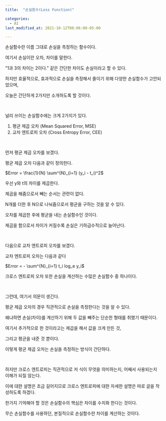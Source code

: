 ```yaml
---
title:  "손실함수(Loss Function)"

categories:
  - AI
last_modified_at: 2021-10-12T08:06:00-05:00

---
```



손실함수란 이름 그대로 손실을 측정하는 함수이다.

여기서 손실이란 오차, 차이를 말한다.

"1과 3의 차이는 2이다." 같은 간단한 차이도 손실이라고 할 수 있다.

하지만 효율적으로, 효과적으로 손실을 측정해서 줄이기 위해 다양한 손실함수가 고안되었으며,

오늘은 간단하게 2가지만 소개하도록 할 것이다.

<br/>

널리 쓰이는 손실함수에는 크게 2가지가 있다.

1. 평균 제곱 오차 (Mean Squared Error, MSE)
2. 교차 엔트로피 오차 (Cross Entropy Error, CEE)

<br/>

먼저 평균 제곱 오차를 보겠다.

평균 제곱 오차 다음과 같이 정의한다.

$Error = \frac{1}{N} \sum^{N}_{i=1} (y_i - t_i)^2$

우선 y와 t의 차이를 제곱한다.

제곱을 해줌으로서 빼는 순서는 관련이 없다.

N개를 더한 후 N으로 나눠줌으로서 평균을 구하는 것을 알 수 있다.

오차를 제곱한 후에 평균을 내는 손실함수인 것이다.

제곱을 함으로서 차이가 커질수록 손실은 기하급수적으로 늘어난다.

<br/>

다음으로 교차 엔트로피 오차를 보겠다.

교차 엔트로피 오차는 다음과 같다

$Error = - \sum^{N}_{i=1} t_i log_e y_i$

크로스 엔트로피 오차 또한 손실을 계산하는 수많은 손실함수 중 하나이다.

<br/>

그런데, 여기서 의문이 생긴다.

평균 제곱 오차의 경우 직관적으로 손실을 측정한다는 것을 알 수 있다.

왜냐하면 손실(차이)를 계산하기 위해 두 값을 빼주는 단순한 형태를 취했기 때문이다.

여기서 추가적으로 한 것이라고는 제곱을 해서 값을 크게 만든 것,

그리고 평균을 내준 것 뿐이다.

이렇게 평균 제곱 오차는 손실을 측정하는 방식이 간단하다.

<br/>

하지만 크로스 엔트로피는 직관적으로 저 식이 무엇을 의미하는지, 어째서 사용되는지 이해가 되질 않는다.

이에 대한 설명은 조금 길어지므로 크로스 엔트로피에 대한 자세한 설명은 따로 글을 작성하도록 하겠다.

한가지 기억해야 할 것은 손실함수의 핵심은 차이를 수치화 한다는 것이다.

무슨 손실함수를 사용하던, 본질적으로 손실함수란 차이를 계산하는 것이다.
